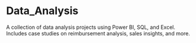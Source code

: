 # Data_Analysis
A collection of data analysis projects using Power BI, SQL, and Excel.  Includes case studies on reimbursement analysis, sales insights, and more.
